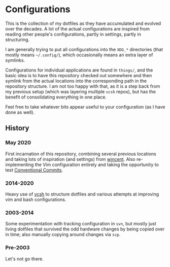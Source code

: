 # Configurations

This is the collection of my dotfiles as they have accumulated and evolved over the decades.  A lot of the actual configurations are inspired from reading other people's configurations, partly in settings, partly in structuring.

I am generally trying to put all configurations into the `XDG_*` directories (that mostly means `~/.config/`), which occasionally means an extra layer of symlinks.

Configurations for individual applications are found in `things/`, and the basic idea is to have this repository checked out somewhere and then symlink from the actual locations into the corresponding path in the repository structure.  I am not too happy with that, as it is a step back from my previous setup (which was layering multiple `vcsh` repos), but has the benefit of consolidating everything in one place.

Feel free to take whatever bits appear useful to your configuration (as I have done as well).

## History

### May 2020

First incarnation of this repository, combining several previous locations and taking lots of inspiration (and settings) from [wincent](https://github.com/wincent/wincent).  Also re-implementing the Vim configuration entirely and taking the opportunity to test [Conventional Commits](https://www.conventionalcommits.org/en/v1.0.0/).

### 2014-2020

Heavy use of [vcsh](https://github.com/RichiH/vcsh) to structure dotfiles and various attempts at improving vim and bash configurations.

### 2003-2014

Some experimentation with tracking configuration in `svn`, but mostly just living dotfiles that survived the odd hardware changes by being copied over in time; also manually copying around changes via `scp`.

### Pre-2003

Let's not go there.
